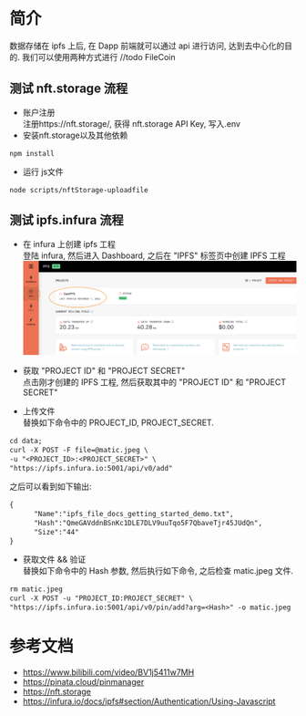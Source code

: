 # 简介  
数据存储在 ipfs 上后, 在 Dapp 前端就可以通过 api 进行访问, 达到去中心化的目的. 
我们可以使用两种方式进行
//todo 
FileCoin
## 测试 nft.storage 流程
- 账户注册   
注册https://nft.storage/, 获得 nft.storage API Key, 写入.env
-  安装nft.storage以及其他依赖  
```shell
npm install
```
- 运行 js文件  
```shell
node scripts/nftStorage-uploadfile
```  

## 测试 ipfs.infura 流程  
- 在 infura 上创建 ipfs 工程  
登陆 infura, 然后进入 Dashboard, 之后在 "IPFS" 标签页中创建 IPFS 工程 
![./images/ipfs-infura.png](./images/ipfs-infura.png)

- 获取 "PROJECT ID" 和 "PROJECT SECRET"  
点击刚才创建的 IPFS 工程, 然后获取其中的 "PROJECT ID" 和 "PROJECT SECRET"  

- 上传文件  
替换如下命令中的 PROJECT_ID, PROJECT_SECRET.
```
cd data;
curl -X POST -F file=@matic.jpeg \
-u "<PROJECT_ID>:<PROJECT_SECRET>" \
"https://ipfs.infura.io:5001/api/v0/add"
```

之后可以看到如下输出:  
```
{
      "Name":"ipfs_file_docs_getting_started_demo.txt",
      "Hash":"QmeGAVddnBSnKc1DLE7DLV9uuTqo5F7QbaveTjr45JUdQn",
      "Size":"44"
}
```

- 获取文件 && 验证  
替换如下命令中的 Hash 参数, 然后执行如下命令, 之后检查 matic.jpeg 文件.
```
rm matic.jpeg
curl -X POST -u "PROJECT_ID:PROJECT_SECRET" \
"https://ipfs.infura.io:5001/api/v0/pin/add?arg=<Hash>" -o matic.jpeg
``` 

# 参考文档
- <https://www.bilibili.com/video/BV1j5411w7MH>
- <https://pinata.cloud/pinmanager>
- <https://nft.storage>  
- https://infura.io/docs/ipfs#section/Authentication/Using-Javascript  